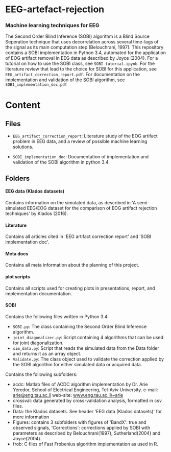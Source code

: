 # EEG-artefact-rejection
### Machine learning techniques for EEG

The Second Order Blind Inference (SOBI) algorithm is a Blind Source Seperation technique that uses decorrelation across several time-lags of the signal as its main computation step (Belouchrani, 1997). This repository contains a SOBI implementation in Python 3.4, automated for the application of EOG artifact removal in EEG data as described by Joyce (2004). 
For a tutorial on how to use the SOBI class, see `SOBI tutorial.ipynb`.
For the literature review that lead to the choice for SOBI for this application, see `EEG_artifact_correction_report.pdf`.
For documentation on the implementation and validation of the SOBI algorithm, see `SOBI_implementation_doc.pdf`

# Content

## Files
* `EEG_artifact_correction_report`:
  Literature study of the EOG artifact problem in EEG data, and a review of possible machine learning solutions.

* `SOBI_implementation_doc`:
Documentation of implementation and validation of the SOBI algorithm in python 3.4. 

## Folders
#### EEG data (Klados datasets)
Contains information on the simulated data, as described in 'A semi-simulated EEG/EOG dataset for the  comparison of EOG artifact rejection techniques' by Klados (2016). 

#### Literature 
Contains all articles cited in 'EEG artifact correction report' and 'SOBI implementation doc'.

#### Meta docs
Contains all meta information about the planning of this project. 

#### plot scripts
Contains all scripts used for creating plots in presentations, report, and implementation documentation.

#### SOBI
Contains the following files written in Python 3.4:
* `SOBI.py`: The class containing the Second Order Blind Inference algorithm.
* `joint_diagonalizer.py`: Script containing 4 algorithms that can be used for joint diagonalization.
* `sim_data.py`: Script that reads the simulated data from the Data folder and returns it as an array object.
* `Validate.py`: The class object used to validate the correction applied by the SOBI algorithm for either simulated data or acquired data. 

Contains the following subfolders:
* acdc: Matlab files of ACDC algorithm implementation by 
 Dr. Arie Yeredor,
 School of Electrical Engineering,
 Tel-Aviv University.
 e-mail: arie@eng.tau.ac.il
 web-site: www.eng.tau.ac.il\~arie
* crossval: data generated by cross-validation analysis, formatted in csv files.
* Data: the Klados datasets. See header 'EEG data (Klados datasets)' for more information
* Figures: contains 3 subfolders with figures of 'BandX': true and observed signals, 'Corrections': corrections applied by SOBI with parameters as described by Belouchrani(1997), Sutherland(2004) and Joyce(2004).
* frob: C files of Fast Frobenius algorithm implementation as used in R.


